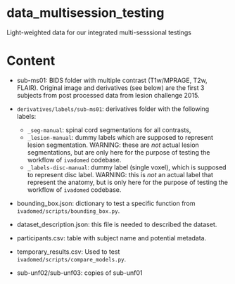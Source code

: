 # data_multisession_testing
Light-weighted data for our integrated multi-sesssional testings

# Content
* sub-ms01: BIDS folder with multiple contrast (T1w/MPRAGE, T2w, FLAIR). Original image and derivatives (see below) are the first 3 subjects from post processed data from lesion challenge 2015. 
* `derivatives/labels/sub-ms01`: derivatives folder with the following labels:
  * `_seg-manual`: spinal cord segmentations for all contrasts,
  * `_lesion-manual`: dummy labels which are supposed to represent lesion segmentation. WARNING: these are *not* actual lesion segmentations, but are only here for the purpose of testing the workflow of `ivadomed` codebase.
  * `_labels-disc-manual`: dummy label (single voxel), which is supposed to represent disc label. WARNING: this is *not* an actual label that represent the anatomy, but is only here for the purpose of testing the workflow of `ivadomed` codebase.
* bounding\_box.json: dictionary to test a specific function from `ivadomed/scripts/bounding_box.py`.
* dataset\_description.json: this file is needed to described the dataset.
* participants.csv: table with subject name and potential metadata.
* temporary\_results.csv: Used to test `ivadomed/scripts/compare_models.py`.

* sub-unf02/sub-unf03: copies of sub-unf01
